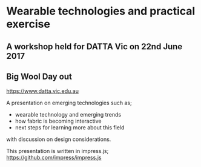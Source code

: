 # Wearable technologies and practical exercise
## A workshop held for DATTA Vic on 22nd June 2017
## Big Wool Day out
https://www.datta.vic.edu.au

A presentation on emerging technologies such as;
* wearable technology and emerging trends
* how fabric is becoming interactive
* next steps for learning more about this field

with discussion on design considerations.

This presentation is written in impress.js;
https://github.com/impress/impress.js
